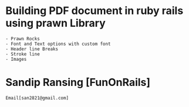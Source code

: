 # Building PDF document in ruby rails using prawn Library

    - Prawn Rocks
    - Font and Text options with custom font
    - Header line Breaks
    - Stroke line
    - Images

# Sandip Ransing [FunOnRails]
    Email[san2821@gmail.com]
